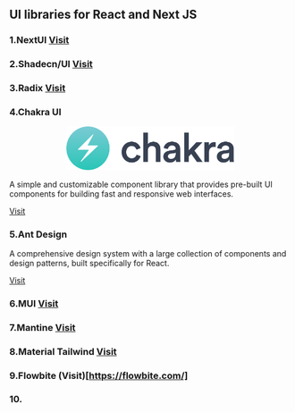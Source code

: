 ## UI libraries for React and Next JS

### 1.NextUI [Visit](https://nextui.org/)

### 2.Shadecn/UI [Visit](https://ui.shadcn.com/)

### 3.Radix [Visit](https://www.radix-ui.com/)

### 4.Chakra UI

<p align="center">
  <a href="https://github.com/chakra-ui/chakra-ui">
    <img src="https://raw.githubusercontent.com/chakra-ui/chakra-ui/main/media/logo-colored@2x.png?raw=true" alt="Chakra logo" width="300" />
  </a>
</p>
  A simple and customizable component library that provides pre-built UI components for building fast and responsive web interfaces.
  
  [Visit](https://chakra-ui.com/)

### 5.Ant Design

  A comprehensive design system with a large collection of components and design patterns, built specifically for React.
  
  [Visit](https://ant.design/)
  
### 6.MUI [Visit](https://mui.com/)

### 7.Mantine [Visit](https://mantine.dev/)

### 8.Material Tailwind [Visit](https://www.material-tailwind.com/)

### 9.Flowbite (Visit)[https://flowbite.com/]

### 10.
